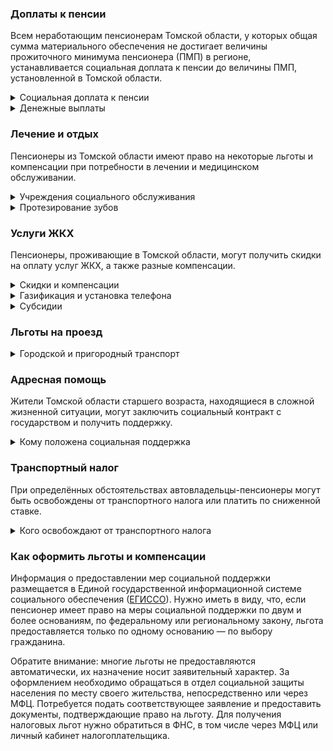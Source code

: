 ﻿### Доплаты к пенсии
Всем неработающим пенсионерам Томской области, у которых общая сумма материального обеспечения не достигает величины прожиточного минимума пенсионера (ПМП) в регионе, устанавливается социальная доплата к пенсии до величины ПМП, установленной в Томской области.
<details>
<summary>Социальная доплата к пенсии</summary>
Социальная доплата к пенсии до величины регионального прожиточного минимума пенсионера назначается автоматически, по данным выплатного дела о размере пенсии.
</details>
<details>
<summary>Денежные выплаты</summary>
Если пенсионер относится к льготной категории, ему полагается ежемесячная денежная выплата (ЕДВ), которую регулярно индексируют.

В [Томской](https://docs.cntd.ru/document/951810736) области к таким категориям относятся ветераны труда, ветераны труда области, труженикам тыла, реабилитированные и пострадавшие от репрессий. К юбилейным датам, начиная с 90-летия, труженик тыла единовременно подучает 5000 рублей. Томским долгожителям, которым исполнилось 100 лет, полагается прибавка к пенсии — 1000 рублей.
</details>

### Лечение и отдых
Пенсионеры из Томской области имеют право на некоторые льготы и компенсации при потребности в лечении и медицинском обслуживании. <details>
<summary> Учреждения социального обслуживания </summary>
Внеочередной приём в дома-интернаты для престарелых и инвалидов, учреждения социального обслуживания предоставляется реабилитированным и пострадавшим от репрессий пенсионерам, труженикам тыла, а также потерявшим родителей в годы ВОВ.
</details>
<details>
<summary>Протезирование зубов</summary>
В [Томской](https://docs.cntd.ru/document/467906833) области социальная помощь на зубопротезирование оказывается: ветеранам труда с доходом не более 1,2 прожиточного минимума, труженикам тыла и блокадникам, несовершеннолетним узникам фашизма, ветеранам и инвалидам боевых действий, а в случае их гибели — родителям. Социальную помощь можно получить один раз в год в размере 50% расходов на зубопротезирование. При этом траты должны быть произведены не ранее чем за год перед обращением за компенсацией. Не возмещаются расходы на протезы из драгметаллов и металлокерамики.
</details>

### Услуги ЖКХ
Пенсионеры, проживающие в Томской области, могут получить скидки на оплату услуг ЖКХ, а также разные компенсации. 
<details>
<summary>Скидки и компенсации</summary>
Ветеранам труда, реабилитированным и пострадавшим от репрессий пенсионерам выплачивается компенсация в размере 50% на оплату жилого помещения и коммунальные услуги. Компенсация предоставляется в пределах утверждённых региональных нормативов потребления.

Ежемесячная денежная выплат за ЖКУ предоставляется с учётом нетрудоспособных членов семьи ветерана, находящихся у него на иждивении. Льготу получают также члены семьи реабилитированного, которые проживают вместе с ним.

Одинокие неработающие пенсионеры по достижении 70 лет освобождаются от взносов на капремонт на 50%, а с 80-летнего возраста — полностью. Льгота распространяется также на граждан указанного возраста, семья которых состоит из неработающих граждан пенсионного возраста (мужчины — старше 60 лет, женщины — 55) и (или) инвалидов I и II групп.
</details>
<details>
<summary>Газификация и установка телефона</summary>
В Томской области пенсионеры могут получить сертификат на [газификацию](https://docs.cntd.ru/document/467907995) принадлежащего им жилья. Сертификат на 60 000 рублей полагается малообеспеченным пенсионерам с доходом ниже прожиточного минимума, а также участникам и инвалидам ВОВ, инвалидам боевых действий, несовершеннолетним узникам фашизма и блокадникам. 

Получить 30 000 рублей на газификацию смогут пенсионеры, доход семьи которых составляет от одного до полутора прожиточных минимума. При доходах от полутора до двух прожиточных минимумов выдаётся сертификат на 15 000 рублей.

Реабилитированные и пострадавшие от репрессий имеют право на первоочередную установку телефона.
</details>
<details>
<summary>Субсидии</summary>
В Томской области доля затрат на ЖКУ для оформления субсидии для неработающих одиноких пенсионеров и инвалидов, а также семей, состоящих из неработающих пенсионеров и инвалидов, зависит от уровня их дохода. Так, при доходе свыше двух прожиточных минимумов, оформить субсидию можно при тратах более 13%, от одного до двух прожиточных минимумов — доля расходов варьируется от 9 до 12%. Пенсионеры, чьи доходы не превышают прожиточного минимума, получают право на субсидию при расходах на «коммуналку» от 3 до 8,5%. Пенсионеры, не относящиеся к данной категории, оформить субсидию смогут при тратах на ЖКУ более 22%.
</details>

### Льготы на проезд
<details>
<summary>Городской и пригородный транспорт</summary>
В [Томской](https://docs.cntd.ru/document/467917995) области пенсионеры, а также мужчины старше 60 лет и женщины — 55 лет для поездок электрическим и автомобильным транспортом городского, пригородного и междугороднего (кроме такси, в том числе маршрутного), а также на внутреннем водном транспорте приобретают единый социальный проездной билет. Пенсионерам, размер дохода которых не превышает полтора прожиточных минимума, и мужчинам старше 60 лет, женщинам — 55 лет с доходом ниже одного прожиточного минимума полагается ежемесячная денежная выплата на проезд в размере 200 рублей.
</details>

### Адресная помощь
Жители Томской области старшего возраста, находящиеся в сложной жизненной ситуации, могут заключить социальный контракт с государством и получить поддержку.
<details>
<summary>Кому положена социальная поддержка</summary>
Пенсионерам, оказавшимся в трудной жизненной ситуации по не зависящим от них причинам или в связи со стихийным бедствием, экстремальной ситуацией, оказывается адресная помощь. Она предоставляется путём выплаты пособий либо в натуральной форме (обеспечение одеждой, обувью, лекарствами, организация лечения и ухода, проведение ремонта жилья или установка приборов учёта и пр.). С нуждающимися пенсионерами может быть заключён социальный контракт.
</details>

### Транспортный налог
При определённых обстоятельствах автовладельцы-пенсионеры могут быть освобождены от транспортного налога или платить по сниженной ставке. 
<details>
<summary>Кого освобождают от транспортного налога</summary>
В [Томской](https://www.nalog.gov.ru/rn77/service/tax/d1035874/) области реабилитированные и пострадавшие от репрессий, ветераны боевых действий, инвалиды вследствие военной травмы и граждане, подвергшиеся радиации, полностью освобождены от уплаты налога на одно транспортное средство с двигателем до 150 л. с., а ветераны ВОВ — независимо от мощности двигателя. Пенсионеры, а также те, кто должен был уйти на пенсию по ранее действовавшему законодательству, не уплачивают налог на самоходные транспортные средства, машины и механизмы на пневматическом и гусеничном ходу.
</details>

### Как оформить льготы и компенсации 
Информация о предоставлении мер социальной поддержки размещается в Единой государственной информационной системе социального обеспечения ([ЕГИССО](http://egisso.ru/site/client/#/)). Нужно иметь в виду, что, если пенсионер имеет право на меры социальной поддержки по двум и более основаниям, по федеральному или региональному закону, льгота предоставляется только по одному основанию — по выбору гражданина.

Обратите внимание: многие льготы не предоставляются автоматически, их назначение носит заявительный характер. За оформлением необходимо обращаться в отдел социальной защиты населения по месту своего жительства, непосредственно или через МФЦ. Потребуется подать соответствующее заявление и предоставить документы, подтверждающие право на льготу. Для получения налоговых льгот нужно обратиться в ФНС, в том числе через МФЦ или личный кабинет налогоплательщика.













